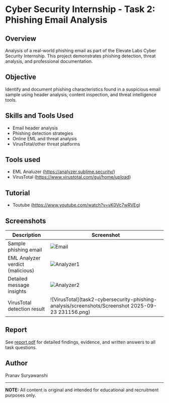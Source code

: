 # Cyber Security Internship - Task 2: Phishing Email Analysis

## Overview
Analysis of a real-world phishing email as part of the Elevate Labs Cyber Security Internship. This project demonstrates phishing detection, threat analysis, and professional documentation.

## Objective
Identify and document phishing characteristics found in a suspicious email sample using header analysis, content inspection, and threat intelligence tools.

## Skills and Tools Used
- Email header analysis
- Phishing detection strategies
- Online EML and threat analysis
- VirusTotal/other threat platforms

## Tools used
 - EML Analuzer (https://analyzer.sublime.security/)
 - VirusTotal (https://www.virustotal.com/gui/home/upload)

## Tutorial
 - Toutube (https://www.youtube.com/watch?v=vK0Vc7wRVEg)

## Screenshots

| Description                        | Screenshot                                     |
|-------------------------------------|------------------------------------------------|
| Sample phishing email               | ![Email](![](./screenshots/Screenshot-2025-09-23-233152.png)) |
| EML Analyzer verdict (malicious)    | ![Analyzer1](![](./screenshots/Screenshot-2025-09-23-231646.png)) |
| Detailed message insights           | ![Analyzer2](![](./screenshots/Screenshot-2025-09-23-231803.png)) |
| VirusTotal detection result         | ![VirusTotal](task2-cybersecurity-phishing-analysis/screenshots/Screenshot 2025-09-23 231156.png) |

## Report
See [report.pdf](report.pdf) for detailed findings, evidence, and written answers to all task questions.

## Author
Pranav Suryawanshi

---
**NOTE:** All content is original and intended for educational and recruitment purposes only.
